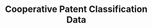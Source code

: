 ---
layout: default
bigquery: https://console.cloud.google.com/bigquery?p=patents-public-data&d=cpc&page=dataset
citation: '“Cooperative Patent Classification” by the EPO and USPTO, for public use. '
contributors: EPO, USPTO
cost: None
description: Cooperative Patent Classification Data contains the scheme and definitions
  of the Cooperative Patent Classification system for classifying patent documents.
  The CPC is the result of a partnership between the EPO and the USPTO in their joint
  effort to develop a common, internationally compatible classification system for
  technical documents, in particular patent publications, which will be used by both
  offices in the patent granting process
documentation: https://www.cooperativepatentclassification.org/cpcSchemeAndDefinitions
last_edit: 04/10/2022, 04:52:27
location: https://www.cooperativepatentclassification.org/index
maintained_by: USPTO, EPO
schema_fields:
- child_groups
- glossary
- childGroups
- not_allocatable
- title_full
- synonyms
- sizeCache
- breakdownCode
- residualReferences
- ipc_concordant
- level
- residual_references
- application_references
- children
- breakdown_code
- limiting_references
- ipcConcordant
- applicationReferences
- limitingReferences
- status
- title_part
- dateRevised
- date_revised
- parents
- informativeReferences
- titleFull
- notAllocatable
- informative_references
- symbol
- titlePart
- definition
- additional_only
shortname: cooperative_patent_classification
tags:
- patents
- science
title: Cooperative Patent Classification Data
uuid: 984374a7-16e9-4b35-9445-458daceb01bf
---